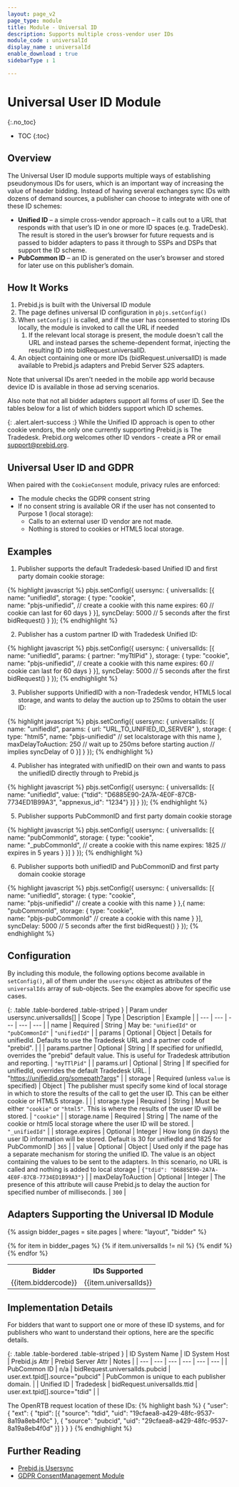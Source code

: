 ```yaml
---
layout: page_v2
page_type: module
title: Module - Universal ID
description: Supports multiple cross-vendor user IDs
module_code : universalId
display_name : universalId
enable_download : true
sidebarType : 1

---
```


# Universal User ID Module
{:.no_toc}

* TOC
{:toc}

## Overview

The Universal User ID module supports multiple ways of establishing pseudonymous IDs for users, which is an important way of increasing the value of header bidding. Instead of having several exchanges sync IDs with dozens of demand sources, a publisher can choose to integrate with one of these ID schemes:

* **Unified ID** – a simple cross-vendor approach – it calls out to a URL that responds with that user’s ID in one or more ID spaces (e.g. TradeDesk). The result is stored in the user’s browser for future requests and is passed to bidder adapters to pass it through to SSPs and DSPs that support the ID scheme.
* **PubCommon ID** – an ID is generated on the user’s browser and stored for later use on this publisher’s domain.

## How It Works

1. Prebid.js is built with the Universal ID module
1. The page defines universal ID configuration in `pbjs.setConfig()`
1. When `setConfig()` is called, and if the user has consented to storing IDs locally, the module is invoked to call the URL if needed
   1. If the relevant local storage is present, the module doesn't call the URL and instead parses the scheme-dependent format, injecting the resulting ID into bidRequest.universalID.
1. An object containing one or more IDs (bidRequest.universalID) is made available to Prebid.js adapters and Prebid Server S2S adapters.

Note that universal IDs aren't needed in the mobile app world because device ID is available in those ad serving scenarios.

Also note that not all bidder adapters support all forms of user ID. See the tables below for a list of which bidders support which ID schemes.

{: .alert.alert-success :}
While the Unified ID approach is open to other cookie vendors, the
only one currently supporting Prebid.js is The Tradedesk. Prebid.org
welcomes other ID vendors - create a PR or email support@prebid.org.

## Universal User ID and GDPR

When paired with the `CookieConsent` module, privacy rules are enforced:

* The module checks the GDPR consent string
* If no consent string is available OR if the user has not consented to Purpose 1 (local storage):
  * Calls to an external user ID vendor are not made.
  * Nothing is stored to cookies or HTML5 local storage.

## Examples

1) Publisher supports the default Tradedesk-based Unified ID and first party domain cookie storage:

{% highlight javascript %}
pbjs.setConfig({
    usersync: {
        universalIds: [{
            name: "unifiedId",
            storage: {
                type: "cookie",  
                name: "pbjs-unifiedid",       // create a cookie with this name
                expires: 60                   // cookie can last for 60 days
            }
        }],
        syncDelay: 5000              // 5 seconds after the first bidRequest()
    }
});
{% endhighlight %}

2) Publisher has a custom partner ID with Tradedesk Unified ID:

{% highlight javascript %}
pbjs.setConfig({
    usersync: {
        universalIds: [{
            name: "unifiedId",
            params: {
                partner: "myTtlPid"
            },
            storage: {
                type: "cookie",  
                name: "pbjs-unifiedid",       // create a cookie with this name
                expires: 60                   // cookie can last for 60 days
            }
        }],
        syncDelay: 5000              // 5 seconds after the first bidRequest()
    }
});
{% endhighlight %}

3) Publisher supports UnifiedID with a non-Tradedesk vendor, HTML5 local storage, and wants to delay the auction up to 250ms to obtain the user ID:

{% highlight javascript %}
pbjs.setConfig({
    usersync: {
        universalIds: [{
            name: "unifiedId",
            params: {
                url: "URL_TO_UNIFIED_ID_SERVER"
            },
            storage: {
                type: "html5",
                name: "pbjs-unifiedid"    // set localstorage with this name
            },
            maxDelayToAuction: 250   // wait up to 250ms before starting auction
				     // implies syncDelay of 0
        }]
    }
});
{% endhighlight %}

4) Publisher has integrated with unifiedID on their own and wants to pass the unifiedID directly through to Prebid.js

{% highlight javascript %}
pbjs.setConfig({
    usersync: {
        universalIds: [{
            name: "unifiedId",
            value: {"tdid": "D6885E90-2A7A-4E0F-87CB-7734ED1B99A3", 
                     "appnexus_id": "1234"}
        }]
    }
});
{% endhighlight %}

5) Publisher supports PubCommonID and first party domain cookie storage

{% highlight javascript %}
pbjs.setConfig({
    usersync: {
        universalIds: [{
            name: "pubCommonId",
            storage: {
                type: "cookie",  
                name: "_pubCommonId",       // create a cookie with this name
                expires: 1825               // expires in 5 years
            }
        }]
    }
});
{% endhighlight %}

6) Publisher supports both unifiedID and PubCommonID and first party domain cookie storage

{% highlight javascript %}
pbjs.setConfig({
    usersync: {
        universalIds: [{
            name: "unifiedId",
            storage: {
                type: "cookie",  
                name: "pbjs-unifiedid"       // create a cookie with this name
            }
        },{
            name: "pubCommonId",
            storage: {
                type: "cookie",  
                name: "pbjs-pubCommonId"     // create a cookie with this name
            }
        }],
        syncDelay: 5000       // 5 seconds after the first bidRequest()
    }
});
{% endhighlight %}

## Configuration

By including this module, the following options become available in `setConfig()`,
all of them under the `usersync` object as attributes of the `universalIds` array
of sub-objects. See the examples above for specific use cases.

{: .table .table-bordered .table-striped }
| Param under usersync.universalIds[] | Scope | Type | Description | Example |
| --- | --- | --- | --- | --- |
| name | Required | String | May be: `"unifiedId"` or `"pubCommonId"` | `"unifiedId"` |
| params | Optional | Object | Details for unifiedId. Defaults to use the Tradedesk URL and a partner code of "prebid". | |
| params.partner | Optional | String | If specified for unifiedId, overrides the "prebid" default value. This is useful for Tradedesk attribution and reporting. | `"myTTlPid"` |
| params.url | Optional | String | If specified for unifiedId, overrides the default Tradedesk URL. | "https://unifiedid.org/somepath?args" |
| storage | Required (unless `value` is specified) | Object | The publisher must specify some kind of local storage in which to store the results of the call to get the user ID. This can be either cookie or HTML5 storage. | |
| storage.type | Required | String | Must be either `"cookie"` or `"html5"`. This is where the results of the user ID will be stored. | `"cookie"` |
| storage.name | Required | String | The name of the cookie or html5 local storage where the user ID will be stored. | `"_unifiedId"` |
| storage.expires | Optional | Integer | How long (in days) the user ID information will be stored. Default is 30 for unifiedId and 1825 for PubCommonID | `365` |
| value | Optional | Object | Used only if the page has a separate mechanism for storing the unified ID. The value is an object containing the values to be sent to the adapters. In this scenario, no URL is called and nothing is added to local storage | `{"tdid": "D6885E90-2A7A-4E0F-87CB-7734ED1B99A3"}` |
| maxDelayToAuction | Optional | Integer | The presence of this attribute will cause Prebid.js to delay the auction for specified number of milliseconds. | `300` |

## Adapters Supporting the Universal ID Module

{% assign bidder_pages = site.pages | where: "layout", "bidder" %}

<table class="pbTable">
<tr class="pbTr"><th class="pbTh">Bidder</th><th class="pbTh">IDs Supported</th></tr>
{% for item in bidder_pages %}
{% if item.universalIds != nil %}
<tr class="pbTr"><td class="pbTd">{{item.biddercode}}</td><td class="pbTd">{{item.universalIds}}</td></tr>
{% endif %}
{% endfor %}
</table>

## Implementation Details

For bidders that want to support one or more of these ID systems, and for publishers who want to understand their options, here are the specific details.

{: .table .table-bordered .table-striped }
| ID System Name | ID System Host | Prebid.js Attr | Prebid Server Attr | Notes |
| --- | --- | --- | --- | --- | --- |
| PubCommon ID | n/a | bidRequest.universalIds.pubcid | user.ext.tpid[].source="pubcid" | PubCommon is unique to each publisher domain. |
| Unified ID | Tradedesk | bidRequest.universalIds.ttid | user.ext.tpid[].source="tdid" | |

The OpenRTB request location of these IDs:
{% highlight bash %}
{
  "user": {
    "ext": {
      "tpid": [{
        "source": "tdid",
        "uid": "19cfaea8-a429-48fc-9537-8a19a8eb4f0c"
      },
      {
        "source": "pubcid",
        "uid": "29cfaea8-a429-48fc-9537-8a19a8eb4f0d"
      }]
    }
  }
}
{% endhighlight %}

## Further Reading

* [Prebid.js Usersync](/dev-docs/publisher-api-reference.html#setConfig-Configure-User-Syncing)
* [GDPR ConsentManagement Module](/dev-docs/modules/consentManagement.html)
